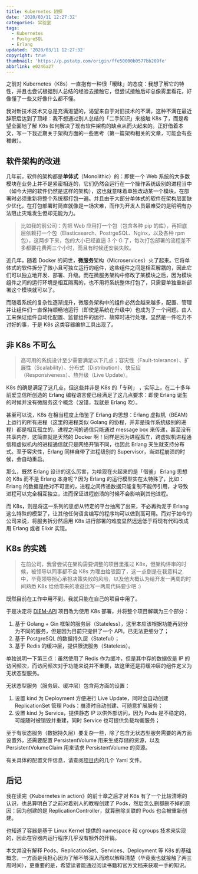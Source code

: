 ```yaml
---
title: Kubernetes 初探
date: '2020/03/11 12:27:32'
categories: 实验室
tags:
  - Kubernetes
  - PostgreSQL
  - Erlang
updated: '2020/03/11 12:27:32'
copyright: true
thumbnail: 'https://p.pstatp.com/origin/ffe50000b0577bb209fe'
abbrlink: e0246a27
---
```


之前对 Kubernetes（K8s）一直抱有一种很「暧昧」的态度：我想了解它的特性，并且也尝试根据别人总结的经验去接触它，但尝试接触后却总像雾里看花，好像懂了一些又好像什么都不懂。

我对新技术技术又总是充满渴望的，渴望来自于对旧技术的不满，这种不满在最近辞职后达到了顶峰：我不想通过别人总结的「二手知识」来接触 K8s 了，而是希望全面地了解 K8s 如何解决了现有软件架构的缺点从而火起来的。正好借着本文，写一下我近期关于架构方面的一些思考（第一篇架构相关的文章，可能会有些稚嫩）。

<!-- more -->

## 软件架构的改进

几年前，软件的架构都是**单体式**（Monolithic）的：即使一个 Web 系统的大多数模块在业务上并不是紧密相连的，它们仍然会运行在一个操作系统级别的进程当中（如今大把的软件仍然是这样的架构），这也就意味着单独改动某一个模块，在部署时必须重新将整个系统都打包一遍。并且由于大部分单体式的软件在架构层面缺少优化，在打包部署时简直就像是一场灾难，而作为开发人员最难受的是明明有办法阻止灾难发生但却无能为力。

> 比如我的前公司：先把 Web 应用打一个包（包含各种 pip 的库），再把底层依赖打一个包（Elasticsearch、PostrgeSQL、Nginx，以及各种 rpm 包），这两步下来，包的大小已经直逼 3 个 G 了，每次打包部署的流程差不多都要花费两三个小时，而且有时候还安装失败。

近几年，随着 Docker 的问世，**微服务**架构（Microservices）火了起来。它将单体式的软件拆分了微小且可独立运行的组件，这些组件之间是相互解耦的，因此它们可以独立地开发、部署、升级。而在微服务架构中修改了某模块之后，因为模块组件之间的运行环境是相互隔离的，也不用将系统整体打包了，只需要单独重新部署这个模块就可以了。

而随着系统的复杂性逐渐提升，微服务架构中的组件必然会越来越多，配置、管理并让组件们一直保持顺畅地运行（即使是系统在升级中）也成为了一个问题。由人工来保证组件自动化配置、监督组件的运行、故障时进行处理，显然是一件吃力不讨好的事，于是 K8s 这类容器编排工具出现了。

## 非 K8s 不可么

> 高可用的系统设计至少需要满足以下几点；容灾性（Fault-tolerance）、扩展性（Scalability）、分布式（Distribution）、快反应（Responsiveness）、热升级（Live Update）。

K8s 的确是满足了这几点，但这些并非是 K8s 的「专利」 ，实际上，在二十多年前爱立信所创造的 Erlang 编程语言便已经满足了这几点要求：即使 Erlang 诞生的时候并没有微服务这个概念（没错，我就是 Erlang 吹）。

甚至可以说，K8s 在相当程度上借鉴了 Erlang 的思想：Erlang 虚拟机（BEAM）上运行的所有进程（这里的进程类似 Golang 的协程，并非是操作系统级别的进程）都是相互孤立的，进程之间的通信只能通过 message box 来传递，甚至没有共享内存，这简直就是天然的 Docker 啊！同样是因为进程孤立，跨虚拟机进程通信和虚拟机内的进程通信就只是网络开销不同，也因此 Erlang 天生就支持分布式。至于容灾性，Erlang 同样自带了进程级别的 Supervisor，当进程崩溃的时候，会自动重启。

那么，既然 Erlang 设计的这么厉害，为啥现在火起来的是「借鉴」 Erlang 思想的 K8s 而不是 Erlang 本身呢？因为 Erlang 的运行模型实在太特殊了，比如：Erlang 的数据是绝对不可变的，进程之间传递数据只能复制不能传引用，才导致进程可以完全相互独立，进而保证进程崩溃的时候不会影响到其他进程。

而 K8s，则是将这一系列的思想从特定的平台抽离了出来，不必再拘泥于 Erlang 这么特殊的模型了，让其他任何语言编写的程序均可以做到高可用。而对于如今的公司来说，将服务拆分然后用 K8s 进行部署的难度显然远远低于将现有代码改成用 Erlang 或者 Elixir 实现。

## K8s 的实践

> 在前公司，我曾尝试在架构需要调整的项目里推过 K8s，但架构评审的时候，被领导以同事都不会 K8s 为理由给驳回了，这一点倒是在我意料之中，毕竟领导担心承担决策失败的风险，以及他大概认为给开发一两周的时间熟悉 K8s 给他带来的收益比写一两周代码要少吧 :)

既然目前在工作中用不到，我就只能在自己的项目中用了。

于是决定将 [DIEM-API](https://github.com/WincerChan/DIEM-API) 项目改为使用 K8s 部署，并将整个项目解耦为三个部分：

1. 基于 Golang + Gin 框架的服务层（Stateless），这里本应该根据功能再划分为不同的服务，但是因为目前只提供了一个 API，已无法更细分了；
2. 基于 PostgreSQL 的数据持久层（Stateful）；
3. 基于 Redis 的缓冲层，提供限流服务（Stateless）。

单独说明一下第三点：虽然使用了 Redis 作为缓冲，但是其中存的数据仅是 IP 的访问频次，而访问频次对于功能来说并不重要，故这里还是将缓冲层的组件定义为无状态型服务。

无状态型服务（服务层、缓冲层）包含两方面的设置：

1. 设置 kind 为 Deployment 方便进行 Live Update，同时会自动创建 ReplicationSet 管理 Pods：崩溃时自动创建、可随意扩展服务；
2. 设置 kind 为 Service，提供静态 IP 以供外部访问，因为 Pods 是不稳定的，可能随时被销毁并重建，同时 Service 也可提供负载均衡服务；

至于有状态服务（数据持久层）要复杂一些，除了包含无状态型服务需要的两方面设置外，还需要配置 PersistentVolume 用来生成存储的资源，以及 PersistentVolumeClaim 用来请求 PersistentVolume 的资源。

有关具体的配置文件信息，请查阅[项目内](https://github.com/WincerChan/DIEM-API)的几个 Yaml 文件。

## 后记

我在读完《Kubernetes in action》的前十章之后才对 K8s 有了一个比较清晰的认识，也总算明白了之前对着别人的教程创建了 Pods，然后怎么删都删不掉的原因：因为创建的是 ReplicationController，就算删除关联的 Pods 也会被重新创建。

也知道了容器是基于 Linux Kernel 提供的 namespace 和 cgroups 技术来实现的，因此在容器内运行程序几乎没有额外的开销。

本文并没有解释 Pods、ReplicationSet、Services、Deployment 等 K8s 的基础概念，一方面是我担心因为了解不够深入而难以解释清楚（毕竟我也就接触了两三周时间），更重要的是，希望读者能通过阅读书籍和官方文档来获取一手的知识。

